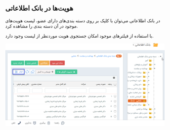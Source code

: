 ##  هویت‌ها در بانک اطلاعاتی

در بانک اطلاعاتی می‌توان با کلیک بر روی دسته بندی‌های دارای عضو، لیست هویت‌های موجود در آن دسته بندی را مشاهده کرد.

با استفاده از فیلترهای موجود امکان جستجوی هویت موردنظر از لیست وجود دارد. 

![](list-hoviat.jpg.png)
